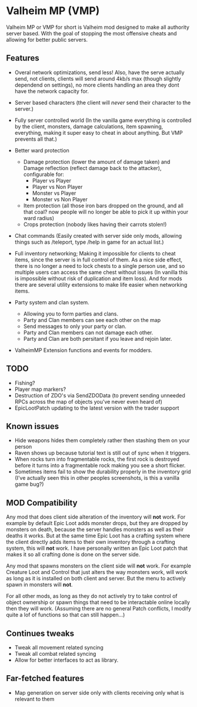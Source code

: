 ﻿# Valheim MP (VMP)

Valheim MP or VMP for short is Valheim mod designed to make all authority server based. With the goal of stopping the most offensive cheats and allowing for better public servers.

## Features

- Overal network optimizations, send less! Also, have the serve actually send, not clients, clients will send around 4kb/s max (though slightly dependend on settings), no more clients handling an area they dont have the network capacity for.

- Server based characters (the client will *never* send their character to the server.)

- Fully server controlled world (In the vanilla game everything is controlled by the client, monsters, damage calculations, item spawning, everything, making it super easy to cheat in about anything. But VMP prevents all that.)

- Better ward protection
  - Damage protection (lower the amount of damage taken) and Damage reflection (reflect damage back to the attacker), configurable for:
    - Player vs Player
    - Player vs Non Player
    - Monster vs Player
    - Monster vs Non Player
  - Item protection (all those iron bars dropped on the ground, and all that coal? now people will no longer be able to pick it up within your ward radius)
  - Crops protection (nobody likes having their carrots stolen!)

- Chat commands (Easily created with server side only mods, allowing things such as \/teleport, type \/help in game for an actual list.)

- Full inventory networking; Making it impossible for clients to cheat items, since the server is in full control of them. As a nice side effect, there is no longer a need to lock chests to a single person use, and so multiple users can access the same chest without issues (In vanilla this is impossible without risk of duplication and item loss). And for mods there are several utility extensions to make life easier when networking items.

- Party system and clan system. 
  - Allowing you to form parties and clans. 
  - Party and Clan members can see each other on the map
  - Send messages to only your party or clan. 
  - Party and Clan members can not damage each other. 
  - Party and Clan are both persitant if you leave and rejoin later.

- ValheimMP Extension functions and events for modders.

## TODO

- Fishing?
- Player map markers?
- Destruction of ZDO's via SendZDOData (to prevent sending unneeded RPCs across the map of objects you've never even heard of)
- EpicLootPatch updating to the latest version with the trader support

## Known issues 

- Hide weapons hides them completely rather then stashing them on your person
- Raven shows up because tutorial text is still out of sync when it triggers.
- When rocks turn into fragmentable rocks, the first rock is destroyed before it turns into a fragmentable rock making you see a short flicker.
- Sometimes items fail to show the durability properly in the inventory grid (I've actually seen this in other peoples screenshots, is this a vanilla game bug?)

## MOD Compatibility

Any mod that does client side alteration of the inventory will **not** work. 
For example by default Epic Loot adds monster drops, but they are dropped by monsters on death, because the server handles monsters as well as their deaths it works.
But at the same time Epic Loot has a crafting system where the client directly adds items to their own inventory through a crafting system, this will **not** work.
I have personally written an Epic Loot patch that makes it so all crafting done is done on the server side.

Any mod that spawns monsters on the client side will **not** work.
For example Creature Loot and Control that just alters the way monsters work, will work as long as it is installed on both client and server. But the menu to actively spawn in monsters will **not**.

For all other mods, as long as they do not actively try to take control of object ownership or spawn things that need to be interactable online locally then they will work. (Assuming there are no general Patch conflicts, I modify quite a lof of functions so that can still happen...)

## Continues tweaks

- Tweak all movement related syncing
- Tweak all combat related syncing
- Allow for better interfaces to act as library.


## Far-fetched features

- Map generation on server side only with clients receiving only what is relevant to them
